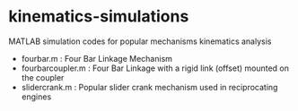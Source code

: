 # kinematics-simulations
MATLAB simulation codes for popular mechanisms kinematics analysis
- fourbar.m : Four Bar Linkage Mechanism
- fourbarcoupler.m : Four Bar Linkage with a rigid link (offset) mounted on the coupler
- slidercrank.m : Popular slider crank mechanism used in reciprocating engines
